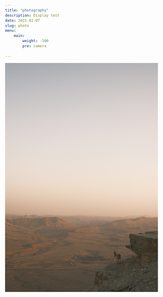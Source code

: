 ```yaml
---
title: "photography"
description: Display test
date: 2021-02-07
slug: photo
menu:
    main: 
        weight: -100
        pre: camera

---
```


![test](sand.png)

